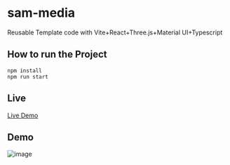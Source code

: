 # sam-media
Reusable Template code with Vite+React+Three.js+Material UI+Typescript

## How to run the Project
```javscript
npm install 
npm run start
```

## Live

[Live Demo](https://afraj-attar.github.io/sam-media/)

## Demo
![image](https://user-images.githubusercontent.com/84125955/170767794-72825c8e-0c04-41ae-9bb7-ac6ad1a9db1f.png)
